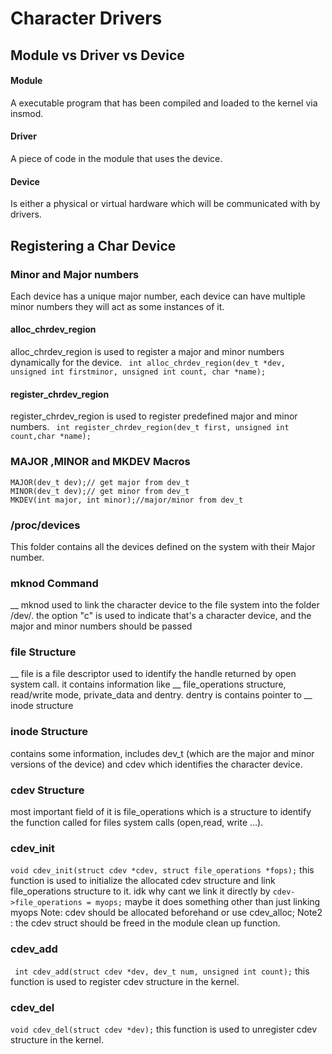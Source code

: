 # Character Drivers
## Module vs Driver vs Device
#### Module
A executable program that has been compiled and loaded to the kernel via insmod.
#### Driver
A piece of code in the module that uses the device.
#### Device 
Is either a physical or virtual hardware which will be communicated with by drivers.

## Registering a Char Device

### Minor and Major numbers
Each device has a unique major number, each device can have multiple minor numbers they will act as some instances of it.

#### alloc_chrdev_region
alloc_chrdev_region is used to register a major and minor numbers dynamically for the device.
``` int alloc_chrdev_region(dev_t *dev, unsigned int firstminor, unsigned int count, char *name);```

#### register_chrdev_region
register_chrdev_region is used to register predefined major and minor numbers.
``` int register_chrdev_region(dev_t first, unsigned int count,char *name);```

### MAJOR ,MINOR and MKDEV Macros
```
MAJOR(dev_t dev);// get major from dev_t
MINOR(dev_t dev);// get minor from dev_t
MKDEV(int major, int minor);//major/minor from dev_t
```

### /proc/devices
This folder contains all the devices defined on the system with their Major number.

### mknod Command
__ mknod used to link the character device to the file system into the folder /dev/.
the option "c" is used to indicate that's a character device, and the major and minor numbers should be passed

### file Structure

__ file is a file descriptor used to identify the handle returned by open system call.
it contains information like __ file_operations structure, read/write mode, private_data and dentry.
dentry is contains pointer to __ inode structure

### inode Structure
contains some information, includes dev_t (which are the major and minor versions of the device) and cdev which identifies the character device.

### cdev Structure
most important field of it is file_operations which is a structure to identify the function called for files system calls (open,read, write ...).
### cdev_init
```void cdev_init(struct cdev *cdev, struct file_operations *fops);```
this function is used to initialize the allocated cdev structure and link file_operations structure to it.
idk why cant we link it directly by ``` cdev->file_operations = myops; ``` maybe it does something other than just linking myops
Note: cdev should be allocated beforehand or use cdev_alloc;
Note2 : the cdev struct should be freed in the module clean up function.

### cdev_add
``` int cdev_add(struct cdev *dev, dev_t num, unsigned int count);```
this function is used to register cdev structure in the kernel.


### cdev_del
``` void cdev_del(struct cdev *dev); ``` 
this function is used to unregister cdev structure in the kernel.











